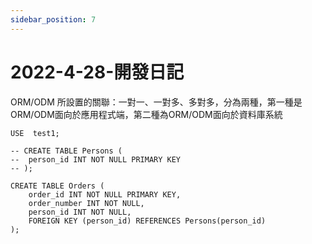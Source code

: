 ```yaml
---
sidebar_position: 7
---
```


# 2022-4-28-開發日記



ORM/ODM 所設置的關聯：一對一、一對多、多對多，分為兩種，第一種是ORM/ODM面向於應用程式端，第二種為ORM/ODM面向於資料庫系統


```
USE  test1;

-- CREATE TABLE Persons (
-- 	person_id INT NOT NULL PRIMARY KEY
-- );

CREATE TABLE Orders (
    order_id INT NOT NULL PRIMARY KEY,
    order_number INT NOT NULL,
    person_id INT NOT NULL,
    FOREIGN KEY (person_id) REFERENCES Persons(person_id)
);

```